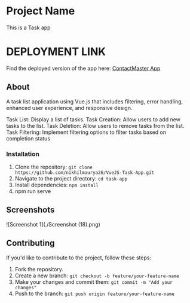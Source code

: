 # Project Name

This is a Task app

# DEPLOYMENT LINK 
Find the deployed version of the app here: [ContactMaster App](https://nikhilmaurya26-task-app.netlify.app/)

## About
A task list application using Vue.js that includes filtering, error handling, enhanced user experience, and responsive design. 

Task List: Display a list of tasks.
Task Creation: Allow users to add new tasks to the list.
Task Deletion: Allow users to remove tasks from the list.
Task Filtering: Implement filtering options to filter tasks based on completion status


### Installation

1. Clone the repository: `git clone https://github.com/nikhilmaurya26/VueJS-Task-App.git`
2. Navigate to the project directory: `cd task-app`
3. Install dependencies: `npm install`
4. npm run serve


## Screenshots



![Screenshot 1](./Screenshot (18).png)


## Contributing

If you'd like to contribute to the project, follow these steps:

1. Fork the repository.
2. Create a new branch: `git checkout -b feature/your-feature-name`
3. Make your changes and commit them: `git commit -m "Add your changes"`
4. Push to the branch: `git push origin feature/your-feature-name`
